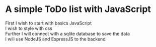 # A simple ToDo list with JavaScript  

First I wish to start with basics JavaScript  
I wish to style with css  
Further I will connect with a sqlite database to save the data  
I will use NodeJS and ExpressJS to the backend  